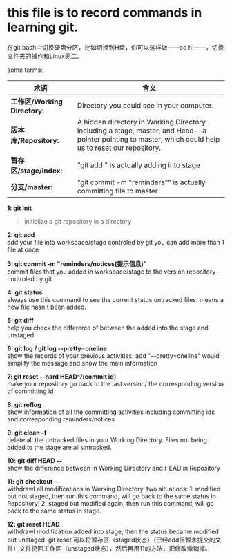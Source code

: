 # this file is to record commands in learning git.

在git bash中切换硬盘分区，比如切换到H盘，你可以这样做——cd h:——，切换文件夹的操作和Linux无二。

some terms:<br>

术语 | 含义
--- | ---
**工作区/Working Directory:** | Directory you could see in your computer.
**版本库/Repository:** | A hidden directory in Working Directory including a stage, master, and Head--a pointer pointing to master, which could help us to reset our repository.
**暂存区/stage/index:** | "git add <file>" is actually adding <file> into stage<br>
**分支/master:** | "git commit -m "reminders"" is actually committing file to master.<br>

**1: git init**<br>
>initialize a git repository in a directory

**2: git add <file>**<br>
	add your file into workspace/stage controled by git
	you can add more than 1 file at once

**3: git commit -m "reminders/notices(提示信息)"**<br>
	commit files that you added in workspace/stage to the version repository--controled by git

**4: git status**<br>
	always use this command to see the current status
    untracked files: means a new file hasn't been added.

**5: git diff <file>**<br>
	help you check the differerce of between the <file> added into the stage and unstaged <file>

**6: git log / git log --pretty=oneline**<br>
	show the records of your previous activities.
	add "--pretty=oneline" would simplify the message and show the main information

**7: git reset --hard HEAD^/(commit id)**<br>
	make your repository go back to the last version/ the corresponding version of committing id

**8: git reflog**<br>
	show information of all the committing activities including committing ids and corresponding reminders/notices


**9: git clean -f**<br>
    delete all the untracked files in your Working Directory. Files not being added to the stage are all untracked.

**10: git diff HEAD -- <file>**<br>
    show the difference between <file> in Working Directory and HEAD in Repository

**11: git checkout -- <file>**<br>
    withdrawl all modifications in Working Directory.
    two situations:
    1: modified but not staged, then run this command, <file> will go back to the same status in Repository;
    2: staged but modified again, then run this command, <file> will go back to the same status in stage.

**12: git reset HEAD <file>**<br>
    withdrawl modification added into stage, then the <file> status became modified but unstaged.
    git reset <file>
    可以将暂存区（staged状态）（已经add但暂未提交的文件）文件扔回工作区（unstaged状态），然后再用11的方法，把修改撤销掉。







